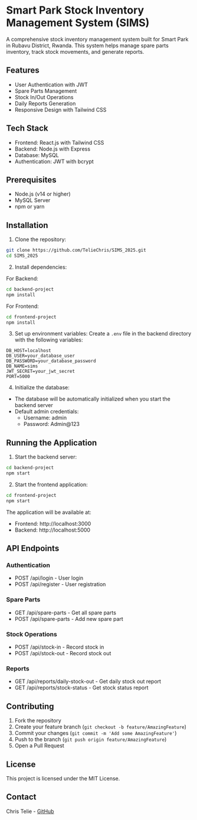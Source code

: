 # Smart Park Stock Inventory Management System (SIMS)

A comprehensive stock inventory management system built for Smart Park in Rubavu District, Rwanda. This system helps manage spare parts inventory, track stock movements, and generate reports.

## Features

- User Authentication with JWT
- Spare Parts Management
- Stock In/Out Operations
- Daily Reports Generation
- Responsive Design with Tailwind CSS

## Tech Stack

- Frontend: React.js with Tailwind CSS
- Backend: Node.js with Express
- Database: MySQL
- Authentication: JWT with bcrypt

## Prerequisites

- Node.js (v14 or higher)
- MySQL Server
- npm or yarn

## Installation

1. Clone the repository:
```bash
git clone https://github.com/TelieChris/SIMS_2025.git
cd SIMS_2025
```

2. Install dependencies:

For Backend:
```bash
cd backend-project
npm install
```

For Frontend:
```bash
cd frontend-project
npm install
```

3. Set up environment variables:
Create a `.env` file in the backend directory with the following variables:
```
DB_HOST=localhost
DB_USER=your_database_user
DB_PASSWORD=your_database_password
DB_NAME=sims
JWT_SECRET=your_jwt_secret
PORT=5000
```

4. Initialize the database:
- The database will be automatically initialized when you start the backend server
- Default admin credentials: 
  - Username: admin
  - Password: Admin@123

## Running the Application

1. Start the backend server:
```bash
cd backend-project
npm start
```

2. Start the frontend application:
```bash
cd frontend-project
npm start
```

The application will be available at:
- Frontend: http://localhost:3000
- Backend: http://localhost:5000

## API Endpoints

### Authentication
- POST /api/login - User login
- POST /api/register - User registration

### Spare Parts
- GET /api/spare-parts - Get all spare parts
- POST /api/spare-parts - Add new spare part

### Stock Operations
- POST /api/stock-in - Record stock in
- POST /api/stock-out - Record stock out

### Reports
- GET /api/reports/daily-stock-out - Get daily stock out report
- GET /api/reports/stock-status - Get stock status report

## Contributing

1. Fork the repository
2. Create your feature branch (`git checkout -b feature/AmazingFeature`)
3. Commit your changes (`git commit -m 'Add some AmazingFeature'`)
4. Push to the branch (`git push origin feature/AmazingFeature`)
5. Open a Pull Request

## License

This project is licensed under the MIT License.

## Contact

Chris Telie - [GitHub](https://github.com/TelieChris) 